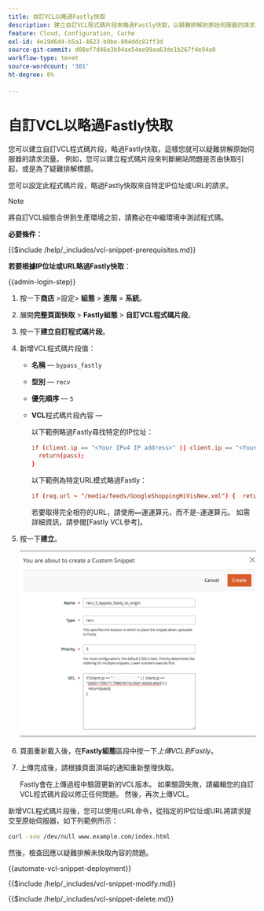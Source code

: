 ```yaml
---
title: 自訂VCL以略過Fastly快取
description: 建立自訂VCL程式碼片段來略過Fastly快取，以疑難排解到原始伺服器的請求流量。
feature: Cloud, Configuration, Cache
exl-id: 4e19d6d4-b5a1-4623-b0be-804ddc81ff3d
source-git-commit: d08ef7d46e3b94ae54ee99aa63de1b267f4e94a0
workflow-type: tm+mt
source-wordcount: '301'
ht-degree: 0%

---
```


# 自訂VCL以略過Fastly快取

您可以建立自訂VCL程式碼片段，略過Fastly快取，這樣您就可以疑難排解原始伺服器的請求流量。 例如，您可以建立程式碼片段來判斷網站問題是否由快取引起，或是為了疑難排解標題。

您可以設定此程式碼片段，略過Fastly快取來自特定IP位址或URL的請求。

>[!NOTE]
>
>將自訂VCL組態合併到生產環境之前，請務必在中繼環境中測試程式碼。

**必要條件：**

{{$include /help/_includes/vcl-snippet-prerequisites.md}}

**若要根據IP位址或URL略過Fastly快取**：

{{admin-login-step}}

1. 按一下&#x200B;**商店** >設定> **組態** > **進階** > **系統**。

1. 展開&#x200B;**完整頁面快取** > **Fastly組態** > **自訂VCL程式碼片段**。

1. 按一下&#x200B;**建立自訂程式碼片段**。

1. 新增VCL程式碼片段值：

   - **名稱** — `bypass_fastly`

   - **型別** — `recv`

   - **優先順序** — `5`

   - **VCL**&#x200B;程式碼片段內容 — 

     以下範例略過Fastly尋找特定的IP位址：

     ```conf
     if (client.ip == "<Your IPv4 IP address>" || client.ip == "<Your IPv6 IP address>") {
       return(pass);
     }
     ```

     以下範例為特定URL模式略過Fastly：

     ```conf
     if (req.url ~ "/media/feeds/GoogleShoppingHiVisNew.xml") {  return (pass);}
     ```

     若要取得完全相符的URL，請使用`==`運運算元，而不是`~`運運算元。 如需詳細資訊，請參閱[Fastly VCL參考]。

1. 按一下&#x200B;**建立**。

   ![建立Fastly略過VCL程式碼片段](/help/assets/cdn/fastly-create-bypass-snippet.png)

1. 頁面重新載入後，在&#x200B;**Fastly組態**&#x200B;區段中按一下&#x200B;*上傳VCL到Fastly*。

1. 上傳完成後，請根據頁面頂端的通知重新整理快取。

   Fastly會在上傳過程中驗證更新的VCL版本。 如果驗證失敗，請編輯您的自訂VCL程式碼片段以修正任何問題。 然後，再次上傳VCL。

新增VCL程式碼片段後，您可以使用cURL命令，從指定的IP位址或URL將請求提交至原始伺服器，如下列範例所示：

```bash
curl -svo /dev/null www.example.com/index.html
```

然後，檢查回應以疑難排解未快取內容的問題。

{{automate-vcl-snippet-deployment}}

{{$include /help/_includes/vcl-snippet-modify.md}}

{{$include /help/_includes/vcl-snippet-delete.md}}

<!--External link definitions-->

[Fastly VCL參照]: https://docs.fastly.com/vcl/

<!-- Last updated from includes: 2025-01-27 17:16:28 -->
